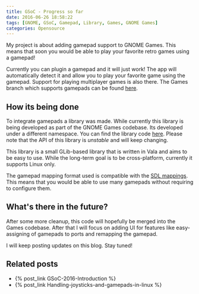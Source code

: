 ```yaml
---
title: GSoC - Progress so far
date: 2016-06-26 18:58:22
tags: [GNOME, GSoC, Gamepad, Library, Games, GNOME Games]
categories: Opensource
---
```


My project is about adding gamepad support to GNOME Games. This means that soon you would be able to play your favorite retro games using a gamepad!

Currently you can plugin a gamepad and it will just work! The app will automatically detect it and allow you to play your favorite game using the gamepad. Support for playing multiplayer games is also there. The Games branch which supports gamepads can be found [here](https://github.com/meghprkh/gnome-games/tree/dirty/feature/gamepad-incremental).

<!-- more -->

## How its being done

To integrate gamepads a library was made. While currently this library is being developed as part of the GNOME Games codebase. Its developed under a different namespace. You can find the library code [here](https://github.com/meghprkh/libgamepad). Please note that the API of this library is _unstable_ and will keep changing.

This library is a small GLib-based library that is written in Vala and aims to be easy to use. While the long-term goal is to be cross-platform, currently it supports Linux only.

The gamepad mapping format used is compatible with the [SDL mappings](https://github.com/gabomdq/SDL_GameControllerDB). This means that you would be able to use many gamepads without requiring to configure them.

## What's there in the future?

After some more cleanup, this code will hopefully be merged into the Games codebase. After that I will focus on adding UI for features like easy-assigning of gamepads to ports and remapping the gamepad.

I will keep posting updates on this blog. Stay tuned!

## Related posts

- {% post_link GSoC-2016-Introduction %}
- {% post_link Handling-joysticks-and-gamepads-in-linux %}
